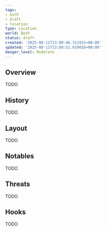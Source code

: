 ```yaml
---
tags:
- both
- draft
- location
type: Location
world: Both
status: draft
created: '2025-08-11T13:08:46.311931+00:00'
updated: '2025-08-11T13:08:51.019016+00:00'
danger_level: Moderate
---
```



## Overview

TODO
## History

TODO
## Layout

TODO
## Notables

TODO
## Threats

TODO
## Hooks

TODO
